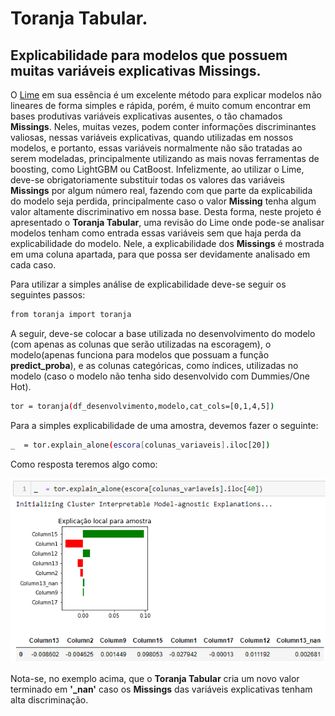 # Toranja Tabular.
## Explicabilidade para modelos que possuem muitas variáveis explicativas Missings.

O [Lime](https://github.com/marcotcr/lime) em sua essência é um excelente método para explicar modelos não lineares de forma simples e rápida, porém, é muito comum encontrar em bases produtivas variáveis explicativas ausentes, o tão chamados **Missings**. Neles, muitas vezes, podem conter informações discriminantes valiosas, nessas variáveis explicativas, quando utilizadas em nossos modelos, e portanto, essas variáveis normalmente não são tratadas ao serem modeladas, principalmente utilizando as mais novas ferramentas de boosting, como LightGBM ou CatBoost.
Infelizmente, ao utilizar o Lime, deve-se obrigatoriamente substituir todas os valores das variáveis **Missings** por algum número real, fazendo com que parte da explicabilida do modelo seja perdida, principalmente caso o valor **Missing** tenha algum valor altamente discriminativo em nossa base. Desta forma, neste projeto é apresentado o **Toranja Tabular**, uma revisão do Lime onde pode-se analisar modelos tenham como entrada essas variáveis sem que haja perda da explicabilidade do modelo. Nele, a explicabilidade dos **Missings** é mostrada em uma coluna apartada, para que possa ser devidamente analisado em cada caso.

Para utilizar a simples análise de explicabilidade deve-se seguir os seguintes passos:

```sh
from toranja import toranja
```
A seguir, deve-se colocar a base utilizada no desenvolvimento do modelo (com apenas as colunas que serão utilizadas na escoragem), o modelo(apenas funciona para modelos que possuam a função **predict_proba**), e as colunas categóricas, como índices, utilizadas no modelo (caso o modelo não tenha sido desenvolvido com Dummies/One Hot).

```sh
tor = toranja(df_desenvolvimento,modelo,cat_cols=[0,1,4,5])
```

Para a simples explicabilidade de uma amostra, devemos fazer o seguinte:

```sh
_  = tor.explain_alone(escora[colunas_variaveis].iloc[20])
```
Como resposta teremos algo como:

![explicabilidade_simples](imagens/explicabilidade_simples.PNG)

Nota-se, no exemplo acima, que o **Toranja Tabular** cria um novo valor terminado em **'_nan'** caso os **Missings** das variáveis explicativas tenham alta discriminação.
